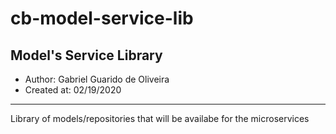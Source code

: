 # cb-model-service-lib
## Model's Service Library

- Author: Gabriel Guarido de Oliveira
- Created at: 02/19/2020

---

Library of models/repositories that will be availabe for the microservices